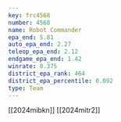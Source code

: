 ```yaml
---
key: frc4568
number: 4568
name: Robot Commander
epa_end: 5.81
auto_epa_end: 2.27
teleop_epa_end: 2.12
endgame_epa_end: 1.42
winrate: 0.375
district_epa_rank: 464
district_epa_percentile: 0.092
type: Team
---
```

[[2024mibkn]]
[[2024mitr2]]
